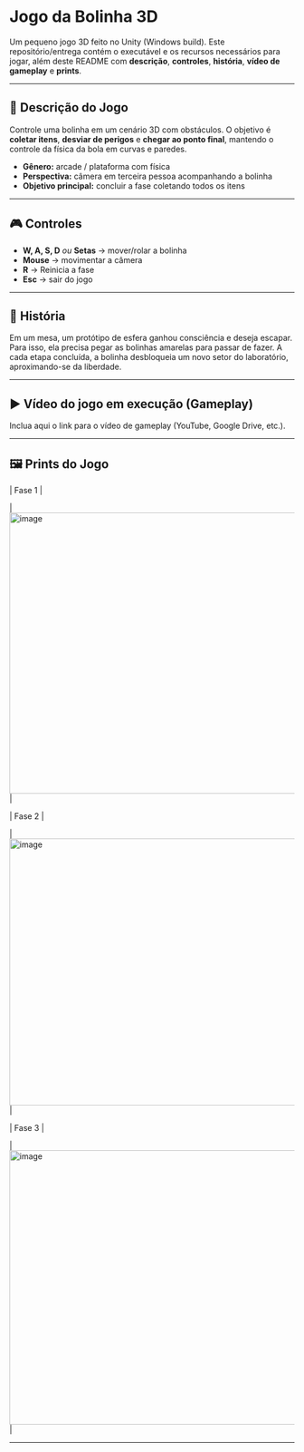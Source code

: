 # Jogo da Bolinha 3D

Um pequeno jogo 3D feito no Unity (Windows build). Este repositório/entrega contém o executável e os recursos necessários para jogar, além deste README com **descrição**, **controles**, **história**, **vídeo de gameplay** e **prints**.

---

## 📜 Descrição do Jogo
Controle uma bolinha em um cenário 3D com obstáculos. O objetivo é **coletar itens**, **desviar de perigos** e **chegar ao ponto final**, mantendo o controle da física da bola em curvas e paredes.

- **Gênero:** arcade / plataforma com física
- **Perspectiva:** câmera em terceira pessoa acompanhando a bolinha
- **Objetivo principal:** concluir a fase coletando todos os itens

---

## 🎮 Controles
- **W, A, S, D** *ou* **Setas** → mover/rolar a bolinha  
- **Mouse** → movimentar a câmera
- **R** → Reinicia a fase
- **Esc** → sair do jogo

---

## 🧭 História
Em um mesa, um protótipo de esfera ganhou consciência e deseja escapar. Para isso, ela precisa pegar as bolinhas amarelas para passar de fazer. A cada etapa concluída, a bolinha desbloqueia um novo setor do laboratório, aproximando-se da liberdade.

---

## ▶️ Vídeo do jogo em execução (Gameplay)
Inclua aqui o link para o vídeo de gameplay (YouTube, Google Drive, etc.).


---

## 🖼️ Prints do Jogo

| Fase 1 |

| <img width="611" height="496" alt="image" src="https://github.com/user-attachments/assets/b9720e81-94bd-4f14-a786-ff51c57c4a97" />|

| Fase 2 | 

| <img width="557" height="471" alt="image" src="https://github.com/user-attachments/assets/8d9b8bcf-c0a7-4e6a-8f30-34b581924fad" />|

| Fase 3 |

| <img width="615" height="484" alt="image" src="https://github.com/user-attachments/assets/5573fddb-8ddb-4f2a-9ed0-fcd14ffb71d6" />|

---
